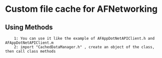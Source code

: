 Custom file cache for AFNetworking
==================================

Using Methods
-------------

		1: You can use it like the example of AFAppDotNetAPIClient.h and AFAppDotNetAPIClient.m
		2: import "CachedDataManager.h" , create an object of the class, then call class methods